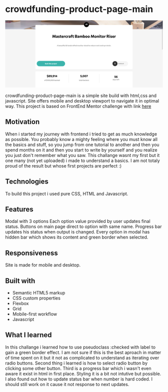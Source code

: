 # crowdfunding-product-page-main

![image](https://github.com/molszewski34/crowdfunding-product-page-main/blob/main/Crowdfund-page.png)

crowdfunding-product-page-main is a simple site build with html,css and javascript. Site offers mobile and desktop viewport to navigate it in optimal way. This project is based on FrontEnd Mentor challenge with link [here](https://www.frontendmentor.io/challenges/crowdfunding-product-page-7uvcZe7ZR)

## Motivation
When i started my journey with frontend i tried to get as much knowledge as possible. You probably know a mighty feeling where you must know all the basics and stuff, so you jump from one tutorial to another and then you spend months on it and then you start to write by yourself and you realize you just don't remember what you saw. This challange wasnt my first but it one many (not yet uploaded) i made to understand a basics. I am not totaly proud of the result but whose first projects are perfect :)


## Technologies 
To build this project i used pure CSS, HTML and Javascript.

## Features 
Modal with 3 options
Each option value provided by user updates final status.
Buttons on main page direct to option with same name.
Progress bar updates his status when output is changed.
Every option in modal has hidden bar which shows its content and green border when selected.

## Responsiveness
Site is made for mobile and desktop.

## Built with
- Semantic HTML5 markup
- CSS custom properties
- Flexbox
- Grid
- Mobile-first workflow
- Javascript

## What I learned

In this challange i learned how to use pseudoclass :checked with label to gain a green border effect. I am not sure if this is the best aproach in matter of time spent on it but it not as complicated to understand as iterating over radio buttons. 
Second thing i learned is how to select radio button by clicking some other button. 
Third is a progress bar which i wasn't even aware it exist in html in first place. Styling it is a bit not intutive but possible. 
I also found out how to update status bar when number is hard coded. I should still work on it cause it not response to next updates. 




